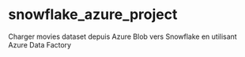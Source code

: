 # snowflake_azure_project
Charger movies dataset  depuis Azure Blob vers Snowflake en utilisant Azure Data Factory
